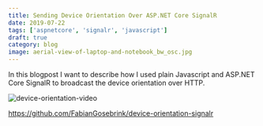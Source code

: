 ```yaml
---
title: Sending Device Orientation Over ASP.NET Core SignalR
date: 2019-07-22
tags: ['aspnetcore', 'signalr', 'javascript']
draft: true
category: blog
image: aerial-view-of-laptop-and-notebook_bw_osc.jpg
---
```


In this blogpost I want to describe how I used plain Javascript and ASP.NET Core SignalR to broadcast the device orientation over HTTP.

![device-orientation-video](https://github.com/FabianGosebrink/device-orientation-signalr/blob/master/.github/video.gif)

https://github.com/FabianGosebrink/device-orientation-signalr
